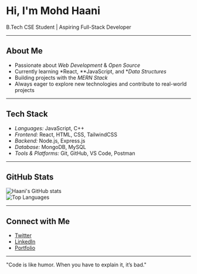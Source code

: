 # Hi, I'm Mohd Haani

B.Tech CSE Student | Aspiring Full-Stack Developer  

---

## About Me  
- Passionate about *Web Development* & *Open Source*  
- Currently learning *React, **JavaScript, and **Data Structures*  
- Building projects with the *MERN Stack*  
- Always eager to explore new technologies and contribute to real-world projects  

---

## Tech Stack  
- *Languages:* JavaScript, C++  
- *Frontend:* React, HTML, CSS, TailwindCSS  
- *Backend:* Node.js, Express.js  
- *Database:* MongoDB, MySQL  
- *Tools & Platforms:* Git, GitHub, VS Code, Postman  

---

## GitHub Stats  
![Haani's GitHub stats](https://github-readme-stats.vercel.app/api?username=mohdhaani&show_icons=true&theme=default)  
![Top Languages](https://github-readme-stats.vercel.app/api/top-langs/?username=mohdhaani&layout=compact&theme=default)  

---

## Connect with Me  
- [Twitter](https://x.com/ZaidiHaani?t=qD0-WS5XilQ1-s9S1cqyDA&s=09)  
- [LinkedIn](https://www.linkedin.com/in/haani-zaidi?utm_source=share&utm_campaign=share_via&utm_content=profile&utm_medium=android_app)  
- [Portfolio](https://portfolio-website-two-ivory.vercel.app/)   

---
"Code is like humor. When you have to explain it, it’s bad."
